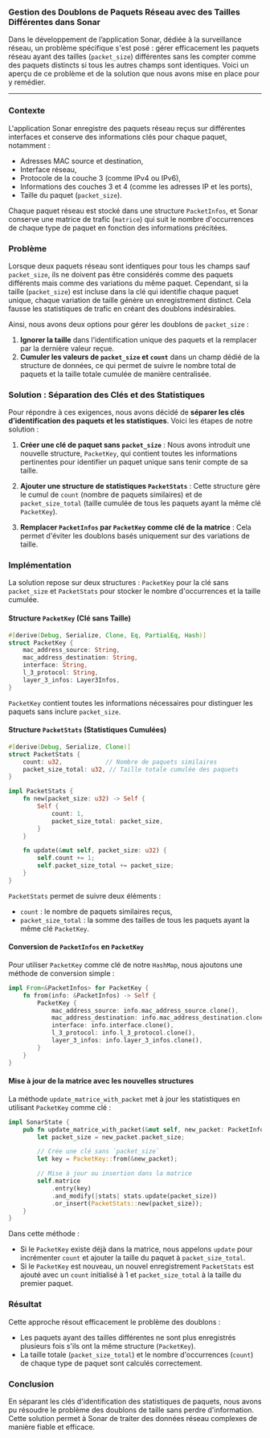 ### Gestion des Doublons de Paquets Réseau avec des Tailles Différentes dans Sonar

Dans le développement de l’application Sonar, dédiée à la surveillance réseau, un problème spécifique s'est posé : gérer efficacement les paquets réseau ayant des tailles (`packet_size`) différentes sans les compter comme des paquets distincts si tous les autres champs sont identiques. Voici un aperçu de ce problème et de la solution que nous avons mise en place pour y remédier.

---

### Contexte

L'application Sonar enregistre des paquets réseau reçus sur différentes interfaces et conserve des informations clés pour chaque paquet, notamment :
- Adresses MAC source et destination,
- Interface réseau,
- Protocole de la couche 3 (comme IPv4 ou IPv6),
- Informations des couches 3 et 4 (comme les adresses IP et les ports),
- Taille du paquet (`packet_size`).

Chaque paquet réseau est stocké dans une structure `PacketInfos`, et Sonar conserve une matrice de trafic (`matrice`) qui suit le nombre d'occurrences de chaque type de paquet en fonction des informations précitées.

### Problème

Lorsque deux paquets réseau sont identiques pour tous les champs sauf `packet_size`, ils ne doivent pas être considérés comme des paquets différents mais comme des variations du même paquet. Cependant, si la taille (`packet_size`) est incluse dans la clé qui identifie chaque paquet unique, chaque variation de taille génère un enregistrement distinct. Cela fausse les statistiques de trafic en créant des doublons indésirables.

Ainsi, nous avons deux options pour gérer les doublons de `packet_size` :
1. **Ignorer la taille** dans l’identification unique des paquets et la remplacer par la dernière valeur reçue.
2. **Cumuler les valeurs de `packet_size` et `count`** dans un champ dédié de la structure de données, ce qui permet de suivre le nombre total de paquets et la taille totale cumulée de manière centralisée.

### Solution : Séparation des Clés et des Statistiques

Pour répondre à ces exigences, nous avons décidé de **séparer les clés d’identification des paquets et les statistiques**. Voici les étapes de notre solution :

1. **Créer une clé de paquet sans `packet_size`** : Nous avons introduit une nouvelle structure, `PacketKey`, qui contient toutes les informations pertinentes pour identifier un paquet unique sans tenir compte de sa taille.
   
2. **Ajouter une structure de statistiques `PacketStats`** : Cette structure gère le cumul de `count` (nombre de paquets similaires) et de `packet_size_total` (taille cumulée de tous les paquets ayant la même clé `PacketKey`).

3. **Remplacer `PacketInfos` par `PacketKey` comme clé de la matrice** : Cela permet d'éviter les doublons basés uniquement sur des variations de taille.

### Implémentation

La solution repose sur deux structures : `PacketKey` pour la clé sans `packet_size` et `PacketStats` pour stocker le nombre d'occurrences et la taille cumulée.

#### Structure `PacketKey` (Clé sans Taille)

```rust
#[derive(Debug, Serialize, Clone, Eq, PartialEq, Hash)]
struct PacketKey {
    mac_address_source: String,
    mac_address_destination: String,
    interface: String,
    l_3_protocol: String,
    layer_3_infos: Layer3Infos,
}
```

`PacketKey` contient toutes les informations nécessaires pour distinguer les paquets sans inclure `packet_size`.

#### Structure `PacketStats` (Statistiques Cumulées)

```rust
#[derive(Debug, Serialize, Clone)]
struct PacketStats {
    count: u32,            // Nombre de paquets similaires
    packet_size_total: u32, // Taille totale cumulée des paquets
}

impl PacketStats {
    fn new(packet_size: u32) -> Self {
        Self {
            count: 1,
            packet_size_total: packet_size,
        }
    }

    fn update(&mut self, packet_size: u32) {
        self.count += 1;
        self.packet_size_total += packet_size;
    }
}
```

`PacketStats` permet de suivre deux éléments :
- `count` : le nombre de paquets similaires reçus,
- `packet_size_total` : la somme des tailles de tous les paquets ayant la même clé `PacketKey`.

#### Conversion de `PacketInfos` en `PacketKey`

Pour utiliser `PacketKey` comme clé de notre `HashMap`, nous ajoutons une méthode de conversion simple :

```rust
impl From<&PacketInfos> for PacketKey {
    fn from(info: &PacketInfos) -> Self {
        PacketKey {
            mac_address_source: info.mac_address_source.clone(),
            mac_address_destination: info.mac_address_destination.clone(),
            interface: info.interface.clone(),
            l_3_protocol: info.l_3_protocol.clone(),
            layer_3_infos: info.layer_3_infos.clone(),
        }
    }
}
```

#### Mise à jour de la matrice avec les nouvelles structures

La méthode `update_matrice_with_packet` met à jour les statistiques en utilisant `PacketKey` comme clé :

```rust
impl SonarState {
    pub fn update_matrice_with_packet(&mut self, new_packet: PacketInfos) {
        let packet_size = new_packet.packet_size;

        // Crée une clé sans `packet_size`
        let key = PacketKey::from(&new_packet);

        // Mise à jour ou insertion dans la matrice
        self.matrice
            .entry(key)
            .and_modify(|stats| stats.update(packet_size))
            .or_insert(PacketStats::new(packet_size));
    }
}
```

Dans cette méthode :
- Si le `PacketKey` existe déjà dans la matrice, nous appelons `update` pour incrémenter `count` et ajouter la taille du paquet à `packet_size_total`.
- Si le `PacketKey` est nouveau, un nouvel enregistrement `PacketStats` est ajouté avec un `count` initialisé à 1 et `packet_size_total` à la taille du premier paquet.

### Résultat

Cette approche résout efficacement le problème des doublons :
- Les paquets ayant des tailles différentes ne sont plus enregistrés plusieurs fois s'ils ont la même structure (`PacketKey`).
- La taille totale (`packet_size_total`) et le nombre d'occurrences (`count`) de chaque type de paquet sont calculés correctement.

### Conclusion

En séparant les clés d'identification des statistiques de paquets, nous avons pu résoudre le problème des doublons de taille sans perdre d'information. Cette solution permet à Sonar de traiter des données réseau complexes de manière fiable et efficace.